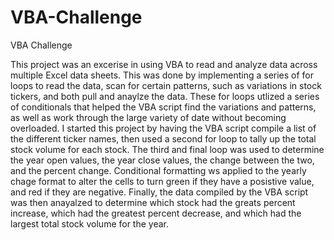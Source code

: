 # VBA-Challenge
VBA Challenge

  This project was an excerise in using VBA to read and analyze data across multiple Excel data sheets. This was done by implementing a series of for loops to read the data, scan for certain patterns, such as variations in stock tickers, and both pull and anaylze the data. These for loops utlized a series of conditionals that helped the VBA script find the variations and patterns, as well as work through the large variety of date without becoming overloaded. I started this project by having the VBA script compile a list of the different ticker names, then used a second for loop to tally up the total stock volume for each stock. The third and final loop was used to determine the year open values, the year close values, the change between the two, and the percent change. Conditional formatting ws applied to the yearly chage format to alter the cells to turn green if they have a posistive value, and red if they are negative. Finally, the data compiled by the VBA script was then anayalzed to determine which stock had the greats percent increase, which had the greatest percent decrease, and which had the largest total stock volume for the year. 
